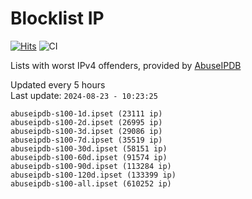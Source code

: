 # Blocklist IP

[![Hits](https://hits.seeyoufarm.com/api/count/incr/badge.svg?url=https%3A%2F%2Fgithub.com%2Fborestad%2Fblocklist-ip%2F&count_bg=%2379C83D&title_bg=%23555555&icon=&icon_color=%23E7E7E7&title=hits&edge_flat=false)](https://hits.seeyoufarm.com)  ![CI](https://img.shields.io/github/workflow/status/borestad/blocklist-ip/CI?style=flat-square)

Lists with worst IPv4 offenders, provided by [AbuseIPDB](https://www.abuseipdb.com/)

<!-- FOOTER-PLACEHOLDER -->
Updated every 5 hours<br>
Last update: `2024-08-23 - 10:23:25`
```
abuseipdb-s100-1d.ipset (23111 ip)
abuseipdb-s100-2d.ipset (26995 ip)
abuseipdb-s100-3d.ipset (29086 ip)
abuseipdb-s100-7d.ipset (35519 ip)
abuseipdb-s100-30d.ipset (58151 ip)
abuseipdb-s100-60d.ipset (91574 ip)
abuseipdb-s100-90d.ipset (113284 ip)
abuseipdb-s100-120d.ipset (133399 ip)
abuseipdb-s100-all.ipset (610252 ip)
```
